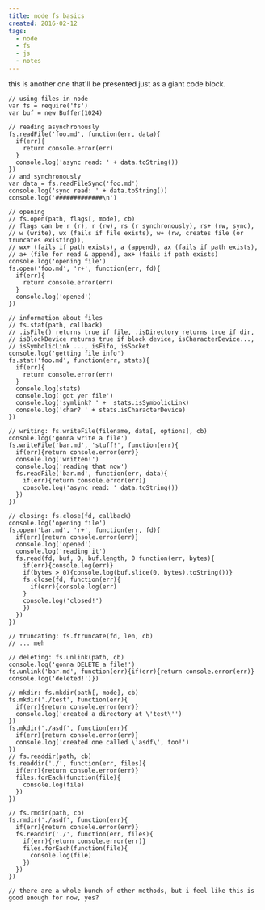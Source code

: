```yaml
---
title: node fs basics
created: 2016-02-12
tags:
  - node
  - fs
  - js
  - notes
---
```


this is another one that'll be presented just as a giant code block.

    // using files in node
    var fs = require('fs')
    var buf = new Buffer(1024)

    // reading asynchronously
    fs.readFile('foo.md', function(err, data){
      if(err){
        return console.error(err)
      }
      console.log('async read: ' + data.toString())
    })
    // and synchronously
    var data = fs.readFileSync('foo.md')
    console.log('sync read: ' + data.toString())
    console.log('#############\n')

    // opening
    // fs.open(path, flags[, mode], cb)
    // flags can be r (r), r (rw), rs (r synchronously), rs+ (rw, sync),
    // w (write), wx (fails if file exists), w+ (rw, creates file (or truncates existing)),
    // wx+ (fails if path exists), a (append), ax (fails if path exists),
    // a+ (file for read & append), ax+ (fails if path exists)
    console.log('opening file')
    fs.open('foo.md', 'r+', function(err, fd){
      if(err){
        return console.error(err)
      }
      console.log('opened')
    })

    // information about files
    // fs.stat(path, callback)
    // .isFile() returns true if file, .isDirectory returns true if dir,
    // isBlockDevice returns true if block device, isCharacterDevice...,
    // isSymbolicLink ..., isFifo, isSocket
    console.log('getting file info')
    fs.stat('foo.md', function(err, stats){
      if(err){
        return console.error(err)
      }
      console.log(stats)
      console.log('got yer file')
      console.log('symlink? ' +  stats.isSymbolicLink)
      console.log('char? ' + stats.isCharacterDevice)
    })

    // writing: fs.writeFile(filename, data[, options], cb)
    console.log('gonna write a file')
    fs.writeFile('bar.md', 'stuff!', function(err){
      if(err){return console.error(err)}
      console.log('written!')
      console.log('reading that now')
      fs.readFile('bar.md', function(err, data){
        if(err){return console.error(err)}
        console.log('async read: ' data.toString())
      })
    })

    // closing: fs.close(fd, callback)
    console.log('opening file')
    fs.open('bar.md', 'r+', function(err, fd){
      if(err){return console.error(err)}
      console.log('opened')
      console.log('reading it')
      fs.read(fd, buf, 0, buf.length, 0 function(err, bytes){
        if(err){console.log(err)}
        if(bytes > 0){console.log(buf.slice(0, bytes).toString())}
        fs.close(fd, function(err){
          if(err){console.log(err)
        }
        console.log('closed!')
        })
      })
    })

    // truncating: fs.ftruncate(fd, len, cb)
    // ... meh

    // deleting: fs.unlink(path, cb)
    console.log('gonna DELETE a file!')
    fs.unlink('bar.md', function(err){if(err){return console.error(err)}
    console.log('deleted!')})

    // mkdir: fs.mkdir(path[, mode], cb)
    fs.mkdir('./test', function(err){
      if(err){return console.error(err)}
      console.log('created a directory at \'test\'')
    })
    fs.mkdir('./asdf', function(err){
      if(err){return console.error(err)}
      console.log('created one called \'asdf\', too!')
    })
    // fs.readdir(path, cb)
    fs.readdir('./', function(err, files){
      if(err){return console.error(err)}
      files.forEach(function(file){
        console.log(file)
      })
    })

    // fs.rmdir(path, cb)
    fs.rmdir('./asdf', function(err){
      if(err){return console.error(err)}
      fs.readdir('./', function(err, files){
        if(err){return console.error(err)}
        files.forEach(function(file){
          console.log(file)
        })
      })
    })

    // there are a whole bunch of other methods, but i feel like this is good enough for now, yes?
